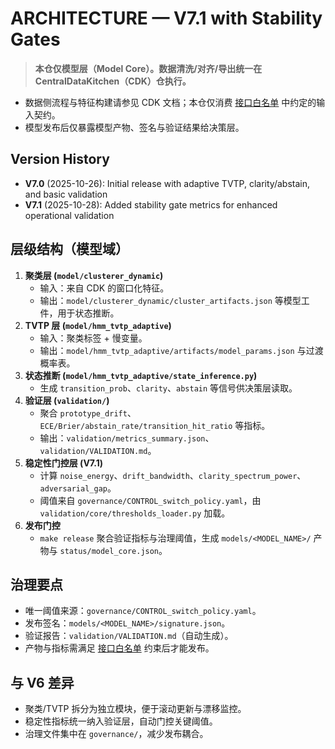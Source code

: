 # ARCHITECTURE — V7.1 with Stability Gates

> **本仓仅模型层（Model Core）。数据清洗/对齐/导出统一在 CentralDataKitchen（CDK）仓执行。**

- 数据侧流程与特征构建请参见 CDK 文档；本仓仅消费 [接口白名单](INTERFACE_WHITELIST.md) 中约定的输入契约。
- 模型发布后仅暴露模型产物、签名与验证结果给决策层。

## Version History
- **V7.0** (2025-10-26): Initial release with adaptive TVTP, clarity/abstain, and basic validation
- **V7.1** (2025-10-28): Added stability gate metrics for enhanced operational validation

## 层级结构（模型域）
1. **聚类层 (`model/clusterer_dynamic`)**
   - 输入：来自 CDK 的窗口化特征。
   - 输出：`model/clusterer_dynamic/cluster_artifacts.json` 等模型工件，用于状态推断。
2. **TVTP 层 (`model/hmm_tvtp_adaptive`)**
   - 输入：聚类标签 + 慢变量。
   - 输出：`model/hmm_tvtp_adaptive/artifacts/model_params.json` 与过渡概率表。
3. **状态推断 (`model/hmm_tvtp_adaptive/state_inference.py`)**
   - 生成 `transition_prob`、`clarity`、`abstain` 等信号供决策层读取。
4. **验证层 (`validation/`)**
   - 聚合 `prototype_drift`、`ECE/Brier/abstain_rate/transition_hit_ratio` 等指标。
   - 输出：`validation/metrics_summary.json`、`validation/VALIDATION.md`。
5. **稳定性门控层 (V7.1)**
   - 计算 `noise_energy`、`drift_bandwidth`、`clarity_spectrum_power`、`adversarial_gap`。
   - 阈值来自 `governance/CONTROL_switch_policy.yaml`，由 `validation/core/thresholds_loader.py` 加载。
6. **发布门控**
   - `make release` 聚合验证指标与治理阈值，生成 `models/<MODEL_NAME>/` 产物与 `status/model_core.json`。

## 治理要点
- 唯一阈值来源：`governance/CONTROL_switch_policy.yaml`。
- 发布签名：`models/<MODEL_NAME>/signature.json`。
- 验证报告：`validation/VALIDATION.md`（自动生成）。
- 产物与指标需满足 [接口白名单](INTERFACE_WHITELIST.md) 约束后才能发布。

## 与 V6 差异
- 聚类/TVTP 拆分为独立模块，便于滚动更新与漂移监控。
- 稳定性指标统一纳入验证层，自动门控关键阈值。
- 治理文件集中在 `governance/`，减少发布耦合。
